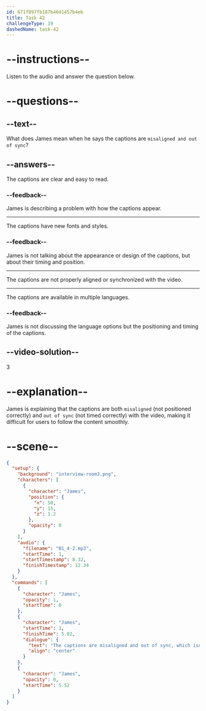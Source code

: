 ```yaml
---
id: 671f897fb187b46d1457b4eb
title: Task 42
challengeType: 19
dashedName: task-42
---
```


<!-- (Audio) James: The captions are misaligned and out of sync, which isn't good for accessibility. -->

# --instructions--

Listen to the audio and answer the question below.

# --questions--

## --text--

What does James mean when he says the captions are `misaligned and out of sync`?

## --answers--

The captions are clear and easy to read.

### --feedback--

James is describing a problem with how the captions appear.

---

The captions have new fonts and styles.

### --feedback--

James is not talking about the appearance or design of the captions, but about their timing and position.

---

The captions are not properly aligned or synchronized with the video.

---

The captions are available in multiple languages.

### --feedback--

James is not discussing the language options but the positioning and timing of the captions.

## --video-solution--

3

# --explanation--

James is explaining that the captions are both `misaligned` (not positioned correctly) and `out of sync` (not timed correctly) with the video, making it difficult for users to follow the content smoothly.

# --scene--

```json
{
  "setup": {
    "background": "interview-room3.png",
    "characters": [
      {
        "character": "James",
        "position": {
          "x": 50,
          "y": 15,
          "z": 1.2
        },
        "opacity": 0
      }
    ],
    "audio": {
      "filename": "B1_4-2.mp3",
      "startTime": 1,
      "startTimestamp": 8.32,
      "finishTimestamp": 12.34
    }
  },
  "commands": [
    {
      "character": "James",
      "opacity": 1,
      "startTime": 0
    },
    {
      "character": "James",
      "startTime": 1,
      "finishTime": 5.02,
      "dialogue": {
        "text": "The captions are misaligned and out of sync, which isn't good for accessibility.",
        "align": "center"
      }
    },
    {
      "character": "James",
      "opacity": 0,
      "startTime": 5.52
    }
  ]
}
```
